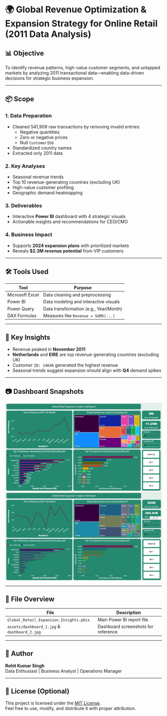 # 🌍 Global Revenue Optimization & Expansion Strategy for Online Retail (2011 Data Analysis)

## 📊 Objective

To identify revenue patterns, high-value customer segments, and untapped markets by analyzing 2011 transactional data—enabling data-driven decisions for strategic business expansion.

---

## 📦 Scope

### 1. Data Preparation
- Cleaned 541,909 raw transactions by removing invalid entries:
  - Negative quantities
  - Zero or negative prices
  - Null `CustomerID`s
- Standardized country names
- Extracted only 2011 data

### 2. Key Analyses
- Seasonal revenue trends
- Top 10 revenue-generating countries (excluding UK)
- High-value customer profiling
- Geographic demand heatmapping

### 3. Deliverables
- Interactive **Power BI** dashboard with 4 strategic visuals
- Actionable insights and recommendations for CEO/CMO

### 4. Business Impact
- Supports **2024 expansion plans** with prioritized markets
- Reveals **$2.3M revenue potential** from VIP customers

---

## 🛠 Tools Used

| Tool             | Purpose                                  |
|------------------|------------------------------------------|
| Microsoft Excel  | Data cleaning and preprocessing          |
| Power BI         | Data modeling and interactive visuals    |
| Power Query      | Data transformation (e.g., Year/Month)   |
| DAX Formulas     | Measures like `Revenue = SUMX(...)`      |

---

## 📌 Key Insights

- Revenue peaked in **November 2011**
- **Netherlands** and **EIRE** are top revenue-generating countries (excluding UK)
- Customer `ID: 14646` generated the highest revenue
- Seasonal trends suggest expansion should align with **Q4** demand spikes

---

## 📷 Dashboard Snapshots

![Dashboard Screenshot](./assets/dashboard_1.jpg)
![Dashboard Screenshot](./assets/dashboard_2.jpg)

---

## 📁 File Overview

| File                                      | Description                                  |
|-------------------------------------------|----------------------------------------------|
| `Global_Retail_Expansion_Insights.pbix`   | Main Power BI report file                    |
| `assets/dashboard_1.jpg` & `dashboard_2.jpg` | Dashboard screenshots for reference          |

---

## 🧠 Author

**Rohit Kumar Singh**  
Data Enthusiast | Business Analyst | Operations Manager

---

## 📄 License (Optional)

This project is licensed under the [MIT License](LICENSE).  
Feel free to use, modify, and distribute it with proper attribution.
